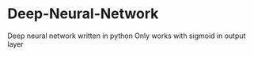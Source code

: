# Deep-Neural-Network
Deep neural network written in python
Only works with sigmoid in output layer
